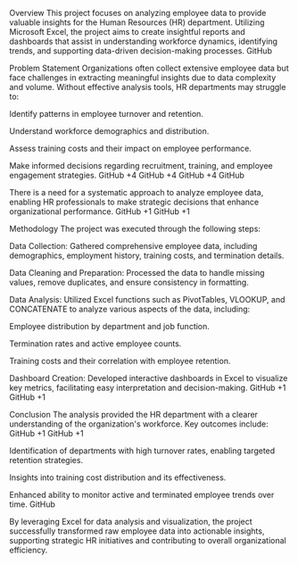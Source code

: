Overview
This project focuses on analyzing employee data to provide valuable insights for the Human Resources (HR) department. Utilizing Microsoft Excel, the project aims to create insightful reports and dashboards that assist in understanding workforce dynamics, identifying trends, and supporting data-driven decision-making processes.
GitHub

Problem Statement
Organizations often collect extensive employee data but face challenges in extracting meaningful insights due to data complexity and volume. Without effective analysis tools, HR departments may struggle to:

Identify patterns in employee turnover and retention.

Understand workforce demographics and distribution.

Assess training costs and their impact on employee performance.

Make informed decisions regarding recruitment, training, and employee engagement strategies.
GitHub
+4
GitHub
+4
GitHub
+4
GitHub

There is a need for a systematic approach to analyze employee data, enabling HR professionals to make strategic decisions that enhance organizational performance.
GitHub
+1
GitHub
+1

Methodology
The project was executed through the following steps:

Data Collection: Gathered comprehensive employee data, including demographics, employment history, training costs, and termination details.

Data Cleaning and Preparation: Processed the data to handle missing values, remove duplicates, and ensure consistency in formatting.

Data Analysis: Utilized Excel functions such as PivotTables, VLOOKUP, and CONCATENATE to analyze various aspects of the data, including:

Employee distribution by department and job function.

Termination rates and active employee counts.

Training costs and their correlation with employee retention.

Dashboard Creation: Developed interactive dashboards in Excel to visualize key metrics, facilitating easy interpretation and decision-making.
GitHub
+1
GitHub
+1

Conclusion
The analysis provided the HR department with a clearer understanding of the organization's workforce. Key outcomes include:
GitHub
+1
GitHub
+1

Identification of departments with high turnover rates, enabling targeted retention strategies.

Insights into training cost distribution and its effectiveness.

Enhanced ability to monitor active and terminated employee trends over time.
GitHub

By leveraging Excel for data analysis and visualization, the project successfully transformed raw employee data into actionable insights, supporting strategic HR initiatives and contributing to overall organizational efficiency.
